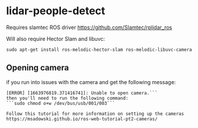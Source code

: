 # lidar-people-detect

Requires slamtec ROS driver https://github.com/Slamtec/rplidar_ros


Will also require Hector Slam and libuvc:

```sudo apt-get install ros-melodic-hector-slam ros-melodic-libuvc-camera```


## Opening camera

if you run into issues with the camera and get the following message: 
```[ERROR] [1663976819.358003229]: Permission denied opening /dev/bus/usb/001/010
[ERROR] [1663976819.371416741]: Unable to open camera.```
then you'll need to run the following command:
```sudo chmod o+w /dev/bus/usb/001/003```

Follow this tutorial for more information on setting up the cameras https://msadowski.github.io/ros-web-tutorial-pt2-cameras/

